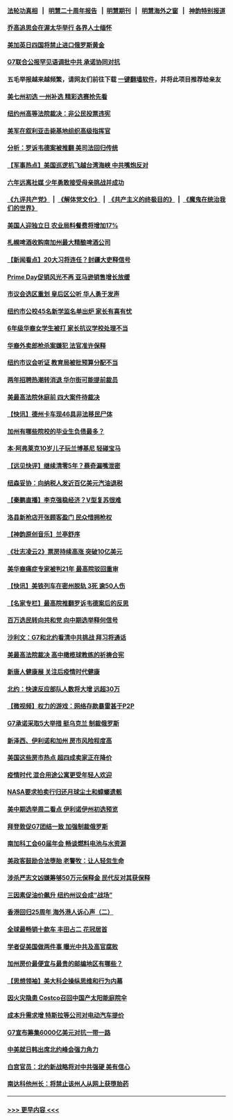 #### [法轮功真相](https://github.com/gfw-breaker/truth/blob/master/README.md?t=0) &nbsp;&nbsp;|&nbsp;&nbsp; [明慧二十周年报告](https://github.com/gfw-breaker/mh-reports/blob/master/README.md?t=0) &nbsp;&nbsp;|&nbsp;&nbsp;[明慧期刊](https://github.com/gfw-breaker/mh-qikan) &nbsp;&nbsp;|&nbsp;&nbsp; [明慧海外之窗](https://github.com/gfw-breaker/mh-news/blob/master/README.md?t=0) &nbsp;&nbsp;|&nbsp;&nbsp; [神韵特别报道](https://github.com/gfw-breaker/mh-news/blob/master/shenyun.md?t=0)
#### [乔高追思会在渥太华举行 各界人士缅怀](../pages/nsc412/n13769425.md?t=06290251) 
#### [美加英日四国将禁止进口俄罗斯黄金](../pages/nsc412/n13769420.md?t=06290251) 
#### [G7联合公报罕见语调批中共 承诺协同对抗](../pages/nsc412/n13769314.md?t=06290251) 
#### 五毛举报越来越频繁，请网友们前往下载 [一键翻墙软件](https://github.com/gfw-breaker/ssr-accounts)，并将此项目推荐给亲友
#### [美七州初选 一州补选 精彩选赛抢先看](../pages/nsc412/n13768724.md?t=06290251) 
#### [纽约州高等法院裁决：非公民投票违宪](../pages/nsc412/n13768925.md?t=06290251) 
#### [美军在叙利亚击毙基地组织高级指挥官](../pages/nsc412/n13769102.md?t=06290251) 
#### [分析：罗诉韦德案被推翻 美司法回归传统](../pages/nsc412/n13768824.md?t=06290251) 
#### [【军事热点】美国巡逻机飞越台湾海峡 中共嘴炮反对](../pages/nsc412/n13768976.md?t=06290251) 
#### [六年远离社媒 少年勇敢接受母亲挑战并成功](../pages/nsc412/n13769046.md?t=06290251) 
#### [《九评共产党》](https://github.com/begood0513/9ping.md/blob/master/README.md) &nbsp;|&nbsp; [《解体党文化》](../../../../jtdwh.md/blob/master/README.md)  &nbsp;|&nbsp; [《共产主义的终极目的》](../../../../gczydzjmd.md/blob/master/README.md) &nbsp;|&nbsp; [《魔鬼在统治我们的世界》](../../../../mgztzwmdsj.md/blob/master/README.md) 
#### [美国人迎独立日 农业局料餐费将增加17%](../pages/nsc412/n13769082.md?t=06290251) 
#### [札幌啤酒收购南加州最大精酿啤酒公司](../pages/nsc412/n13768291.md?t=06290251) 
#### [【新闻看点】20大习将连任？封疆大吏释信号](../pages/nsc412/n13768739.md?t=06290251) 
#### [Prime Day促销风光不再 亚马逊销售增长放缓](../pages/nsc412/n13768791.md?t=06290251) 
#### [市议会选区重划 皇后区公听 华人勇于发声](../pages/nsc412/n13768915.md?t=06290251) 
#### [纽约市公校45名新学监名单出炉 家长有喜有忧](../pages/nsc412/n13768920.md?t=06290251) 
#### [6年级华裔女学生被打 家长抗议学校处理不当](../pages/nsc412/n13768909.md?t=06290251) 
#### [华裔外卖郎枪杀案嫌犯 法官准许保释](../pages/nsc412/n13768901.md?t=06290251) 
#### [纽约市议会听证 教育局被批预算分配不当](../pages/nsc412/n13768913.md?t=06290251) 
#### [两年招聘热潮转消退 华尔街可能提前裁员](../pages/nsc412/n13768737.md?t=06290251) 
#### [美最高法院休庭前 四大案件待裁决](../pages/nsc412/n13768668.md?t=06290251) 
#### [【快讯】德州卡车现46具非法移民尸体](../pages/nsc412/n13768826.md?t=06290251) 
#### [加州有哪些院校的毕业生负债最多？](../pages/nsc412/n13768835.md?t=06290251) 
#### [本‧阿弗莱克10岁儿子玩兰博基尼 轻碰宝马](../pages/nsc412/n13768806.md?t=06290251) 
#### [【远见快评】继续清零5年？蔡奇漏嘴泄密](../pages/nsc412/n13768743.md?t=06290251) 
#### [纽森妥协：向纳税人发近百亿美元汽油退税](../pages/nsc412/n13768765.md?t=06290251) 
#### [【秦鹏直播】李克强稳经济？V型复苏很难](../pages/nsc412/n13768690.md?t=06290251) 
#### [洛县新枪店开张顾客盈门 民众惜拥枪权](../pages/nsc412/n13768728.md?t=06290251) 
#### [【神韵原创音乐】兰亭舒序](../pages/nsc412/n13768608.md?t=06290251) 
#### [《壮志凌云2》票房持续高涨 突破10亿美元](../pages/nsc412/n13768638.md?t=06290251) 
#### [美华裔痛症专家被判21年 最高院驳回重审](../pages/nsc412/n13768713.md?t=06290251) 
#### [【快讯】美铁列车在密州脱轨 3死 逾50人伤](../pages/nsc412/n13768711.md?t=06290251) 
#### [【名家专栏】最高院推翻罗诉韦德案后的反思](../pages/nsc412/n13768485.md?t=06290251) 
#### [百万选民转向共和党 向中期选举释何信号](../pages/nsc412/n13768586.md?t=06290251) 
#### [沙利文：G7和北约看清中共挑战 拜习将通话](../pages/nsc412/n13768652.md?t=06290251) 
#### [美最高法院裁决 高中橄榄球教练的祈祷合宪](../pages/nsc412/n13768604.md?t=06290251) 
#### [新唐人健康展  关注后疫情时代健康](../pages/nsc412/n13768122.md?t=06290251) 
#### [北约：快速反应部队人数将大增 远超30万](../pages/nsc412/n13768594.md?t=06290251) 
#### [【微视频】权力的游戏：网络存款暴雷甚于P2P](../pages/nsc412/n13768525.md?t=06290251) 
#### [G7承诺采取5大举措 挺乌克兰 制裁俄罗斯](../pages/nsc412/n13768462.md?t=06290251) 
#### [新泽西、伊利诺和加州 房市风险程度高](../pages/nsc412/n13768427.md?t=06290251) 
#### [美国这些房市热点 超四成卖家正在降价](../pages/nsc412/n13768265.md?t=06290251) 
#### [疫情时代 混合用途公寓更受年轻人欢迎](../pages/nsc412/n13768248.md?t=06290251) 
#### [NASA要求拍卖行归还月球尘土和蟑螂遗骸](../pages/nsc412/n13768046.md?t=06290251) 
#### [美中期选举周二看点 伊利诺伊州初选预览](../pages/nsc412/n13767899.md?t=06290251) 
#### [拜登敦促G7团结一致 加强制裁俄罗斯](../pages/nsc412/n13768111.md?t=06290251) 
#### [南加科工会60届年会 畅谈燃料电池与水资源](../pages/nsc412/n13768149.md?t=06290251) 
#### [美政客鼓励合法堕胎 老警牧：让人轻忽生命](../pages/nsc412/n13768133.md?t=06290251) 
#### [涉杀严志文凶嫌筹够50万元保释金 民代反对其获保释](../pages/nsc412/n13768131.md?t=06290251) 
#### [三因素促油价飙升 纽约州议会成“战场”](../pages/nsc412/n13768103.md?t=06290251) 
#### [香港回归25周年 海外港人诉心声（二）](../pages/nsc412/n13768116.md?t=06290251) 
#### [全球最畅销十款车 丰田占二 花冠居首](../pages/nsc412/n13763164.md?t=06290251) 
#### [学者促美国做两件事 曝光中共及高官腐败](../pages/nsc412/n13768044.md?t=06290251) 
#### [加州房价最便宜与最贵的邮编地区有哪些？](../pages/nsc412/n13768067.md?t=06290251) 
#### [【思想领袖】美大科企操纵思维和行为内幕](../pages/nsc412/n13754307.md?t=06290251) 
#### [因火灾隐患 Costco召回中国产太阳能庭院伞](../pages/nsc412/n13768026.md?t=06290251) 
#### [成本升需求增 特斯拉等公司对电动汽车提价](../pages/nsc412/n13767981.md?t=06290251) 
#### [G7宣布筹集6000亿美元对抗一带一路](../pages/nsc412/n13767783.md?t=06290251) 
#### [中美就日韩出席北约峰会强力角力](../pages/nsc412/n13767842.md?t=06290251) 
#### [白宫官员：北约新战略将对中共强硬 美有信心](../pages/nsc412/n13767901.md?t=06290251) 
#### [南达科他州长：将禁止该州人从网上获堕胎药](../pages/nsc412/n13767856.md?t=06290251) 

----
#### [ >>> 更早内容 <<< ](../indexes/nsc412-earlier.md)
